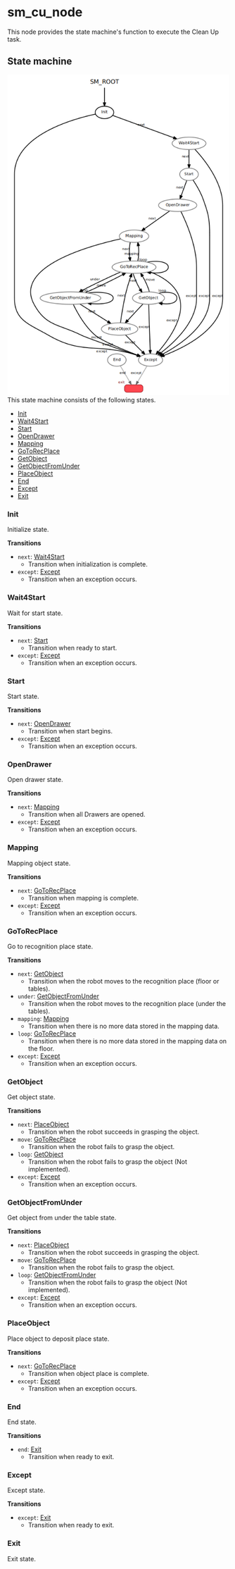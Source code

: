 # sm_cu_node
This node provides the state machine's function to execute the Clean Up task.

## State machine
<img src="resources/state_machine.png"/><br>
This state machine consists of the following states.

- [Init](#init)
- [Wait4Start](#wait4start) 
- [Start](#start)
- [OpenDrawer](#opendrawer)
- [Mapping](#mapping)
- [GoToRecPlace](#gotorecplace)
- [GetObject](#getobject)
- [GetObjectFromUnder](#getobjectfromunder)
- [PlaceObject](#placeobject)
- [End](#end)
- [Except](#except)
- [Exit](#exit)

### Init
Initialize state.

**Transitions**
- `next`: [Wait4Start](#wait4start)
    - Transition when initialization is complete.
- `except`: [Except](#except)
    - Transition when an exception occurs.

### Wait4Start
Wait for start state.

**Transitions**
- `next`: [Start](#start)
    - Transition when ready to start.
- `except`: [Except](#except)
    - Transition when an exception occurs.

### Start
Start state.

**Transitions**
- `next`: [OpenDrawer](#opendrawer)
    - Transition when start begins.
- `except`: [Except](#except)
    - Transition when an exception occurs.

### OpenDrawer
Open drawer state.

**Transitions**
- `next`: [Mapping](#mapping)
    - Transition when all Drawers are opened.
- `except`: [Except](#except)
    - Transition when an exception occurs.

### Mapping
Mapping object state.

**Transitions**
- `next`: [GoToRecPlace](#gotorecplace)
    - Transition when mapping is complete.
- `except`: [Except](#except)
    - Transition when an exception occurs.

### GoToRecPlace
Go to recognition place state.

**Transitions**
- `next`: [GetObject](#getobject)
    - Transition when the robot moves to the recognition place (floor or tables).
- `under`: [GetObjectFromUnder](#getobjectfromunder)
    - Transition when the robot moves to the recognition place (under the tables).
- `mapping`: [Mapping](#mapping)
    - Transition when there is no more data stored in the mapping data.
- `loop`: [GoToRecPlace](#gotorecplace)
    - Transition when there is no more data stored in the mapping data on the floor.
- `except`: [Except](#except)
    - Transition when an exception occurs.

### GetObject
Get object state.

**Transitions**
- `next`: [PlaceObject](#placeobject)
    - Transition when the robot succeeds in grasping the object.
- `move`: [GoToRecPlace](#gotorecplace)
    - Transition when the robot fails to grasp the object.
- `loop`: [GetObject](#getobject)
    - Transition when the robot fails to grasp the object (Not implemented).
- `except`: [Except](#except)
    - Transition when an exception occurs.

### GetObjectFromUnder
Get object from under the table state.

**Transitions**
- `next`: [PlaceObject](#placeobject)
    - Transition when the robot succeeds in grasping the object.
- `move`: [GoToRecPlace](#gotorecplace)
    - Transition when the robot fails to grasp the object.
- `loop`: [GetObjectFromUnder](#getobjectfromunder)
    - Transition when the robot fails to grasp the object (Not implemented).
- `except`: [Except](#except)
    - Transition when an exception occurs.

### PlaceObject
Place object to deposit place state.

**Transitions**
- `next`: [GoToRecPlace](#gotorecplace)
    - Transition when object place is complete.
- `except`: [Except](#except)
    - Transition when an exception occurs.

### End
End state.

**Transitions**
- `end`: [Exit](#exit)
    - Transition when ready to exit.

### Except
Except state.

**Transitions**
- `except`: [Exit](#exit)
    - Transition when ready to exit.

### Exit
Exit state.